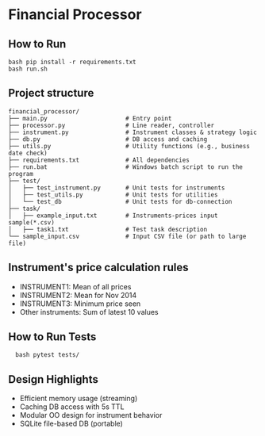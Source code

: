 # Financial Processor 

## How to Run 
```
bash pip install -r requirements.txt 
bash run.sh 
```

## Project structure
```
financial_processor/
├── main.py                      # Entry point
├── processor.py                 # Line reader, controller
├── instrument.py                # Instrument classes & strategy logic
├── db.py                        # DB access and caching
├── utils.py                     # Utility functions (e.g., business date check)
├── requirements.txt             # All dependencies
├── run.bat                      # Windows batch script to run the program
├── test/
│   ├── test_instrument.py       # Unit tests for instruments
│   ├── test_utils.py            # Unit tests for utilities
│   └── test_db                  # Unit tests for db-connection
├── task/
│   ├── example_input.txt        # Instruments-prices input sample(*.csv)
│   ├── task1.txt                # Test task description
└── sample_input.csv             # Input CSV file (or path to large file)
```

## Instrument's price calculation rules
 - INSTRUMENT1: Mean of all prices
 - INSTRUMENT2: Mean for Nov 2014
 - INSTRUMENT3: Minimum price seen
 - Other instruments: Sum of latest 10 values

## How to Run Tests
```
  bash pytest tests/ 
```

## Design Highlights
 - Efficient memory usage (streaming)
 - Caching DB access with 5s TTL
 - Modular OO design for instrument behavior
 - SQLite file-based DB (portable)
